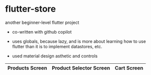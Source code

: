 # flutter-store
another beginner-level flutter project

* co-written with github copilot

* uses globals, because lazy, and is more about learning how to use flutter than it is to implement datastores, etc.

* used material design asthetic and controls

Products Screen | Product Selector Screen | Cart Screen
-- | -- | --
